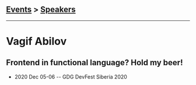## [Events](../README.md) > [Speakers](../speakers.md)
---

# Vagif Abilov

## Frontend in functional language? Hold my beer!
- 2020 Dec 05-06 -- GDG DevFest Siberia 2020    
